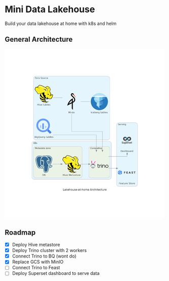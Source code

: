 # Mini Data Lakehouse

Build your data lakehouse at home with k8s and helm

## General Architecture

![Architecture Diagram](imgs/diagram.png)


## Roadmap

- [x] Deploy Hive metastore
- [x] Deploy Trino cluster with 2 workers
- [x] Connect Trino to BQ (wont do)
- [x] Replace GCS with MinIO
- [ ] Connect Trino to Feast
- [ ] Deploy Superset dashboard to serve data
